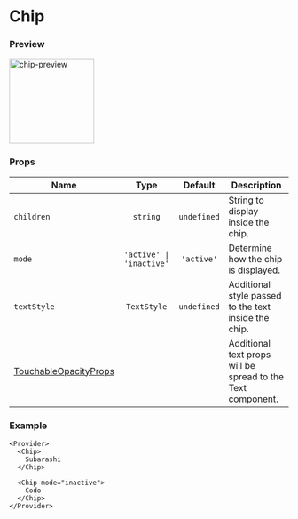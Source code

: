 # Chip

### Preview

<img width="153" alt="chip-preview" src="https://user-images.githubusercontent.com/19742419/64677215-5a38b600-d4a1-11e9-9853-a71f2a8fc113.png">

### Props

| Name                                                                                         |           Type           |   Default   | Description                                                 |
| -------------------------------------------------------------------------------------------- | :----------------------: | :---------: | ----------------------------------------------------------- |
| `children`                                                                                   |         `string`         | `undefined` | String to display inside the chip.                          |
| `mode`                                                                                       | `'active' \| 'inactive'` | `'active'`  | Determine how the chip is displayed.                        |
| `textStyle`                                                                                  |       `TextStyle`        | `undefined` | Additional style passed to the text inside the chip.        |
| [TouchableOpacityProps](https://facebook.github.io/react-native/docs/touchableopacity#props) |                          |             | Additional text props will be spread to the Text component. |

### Example

```tsx
<Provider>
  <Chip>
    Subarashi
  </Chip>

  <Chip mode="inactive">
    Codo
  </Chip>
</Provider>
```

